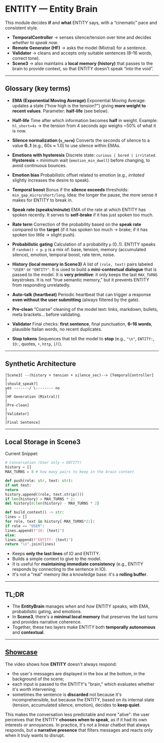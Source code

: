 # ENTITY — Entity Brain 

This module decides **if** and **what** ENTITY says, with a “cinematic” pace and consistent style.

* **TemporalController** → senses silence/tension over time and decides *whether to speak now*.
* **Remote Generator (HF)** → asks the model (Mixtral) for a sentence.
* **Validator** → cleans and accepts only suitable sentences (8–16 words, correct tone).
* **Scene3** → also maintains a **local memory (history)** that passes to the brain to provide context, so that ENTITY doesn't speak “into the void”.

---

## Glossary (key terms)

* **EMA (Exponential Moving Average)**
Exponential Moving Average: updates a state (“how high is the tension?”) giving **more weight to recent values**.
Parameter: **half-life** (see below).

* **Half-life**
Time after which information becomes **half** in weight.
Example: `hl_short=4s` → the tension from 4 seconds ago weighs ~50% of what it is now.

* **Silence normalization (`s_norm`)**
Converts the seconds of silence to a value **0..1** (e.g., 60s ≈ 1.0) to use silence within EMAs.

* **Emotions with hysteresis**
Discrete state: `curious | bored | irritated`.
**Hysteresis** = minimum wait (`emotion_min_dwell`) before changing, to avoid continuous bounces.

* **Emotion bias**
Probabilistic offset related to emotion (e.g., *irritated* slightly increases the desire to speak).

* **Temporal boost**
Bonus if the **silence exceeds** thresholds: `min_gap_micro/short/long`.
Idea: the longer the pause, the more sense it makes for ENTITY to break in.

* **Speak rate (speaks/minute)**
EMA of the rate at which ENTITY has spoken recently.
It serves to **self-brake** if it has just spoken too much.

* **Rate term**
Correction of the probability based on the **speak rate** compared to the **target** (if it has spoken too much → brake; if it has spoken too little → slight push).

* **Probabilistic gating**
Calculation of a probability `p` (0..1). ENTITY speaks if `random() < p`.
`p` is a mix of: base, tension, memory (accumulated silence), emotion, temporal boost, rate term, noise.

* **History (local memory in Scene3)**
A list of `(role, text)` pairs labeled `"USER"` or `"ENTITY"`.
It is used to build a **mini-contextual dialogue** that is passed to the model.
It is **very primitive**: it only keeps the last `MAX_TURNS` keystrokes.
It is not “true semantic memory,” but it prevents ENTITY from responding unrelatedly.

* **Auto-talk (heartbeat)**
Periodic heartbeat that can trigger a response **even without the user submitting** (always filtered by the gate).

* **Pre-clean**
“Coarse” cleaning of the model text: links, markdown, bullets, meta brackets… before validating.

* **Validator**
Final checks: **first sentence**, final punctuation, **6–16 words**, plausible Italian words, no recent duplicates.

* **Stop tokens**
Sequences that tell the model to **stop** (e.g., `"\n"`, `ENTITY:`, `IO:`, quotes, `•`, `http`, `[`/`(`).

---

## Synthetic Architecture

```
[Scene3] --(history + tension + silence_sec)--> [TemporalController]
|
[should_speak?]
yes -------/ \-------- no
|
[HF Generation (Mixtral)]
|
[Pre-clean]
|
[Validator]
|
[Final Sentence]
```

---

## Local Storage in Scene3

Current Snippet:

```python
# Conversation (User only ↔ ENTITY)
history = []
MAX_TURNS = 8 # how many pairs to keep in the brain context

def push(role: str, text: str):
if not text:
return
history.append((role, text.strip()))
if len(history) > MAX_TURNS * 2:
del history[0:len(history) - MAX_TURNS * 2]

def build_context() -> str:
lines = []
for role, text in history[-MAX_TURNS*2:]:
if role == "USER":
lines.append(f"IO: {text}")
else:
lines.append(f"ENTITY: {text}")
return "\n".join(lines)
```

* Keeps **only the last lines** of IO and ENTITY.
* Builds a simple context to give to the model.
* It is useful for **maintaining immediate consistency** (e.g., ENTITY responds by connecting to the sentence in IO).
* It's not a "real" memory like a knowledge base: it's a **rolling buffer**.

---

## TL;DR

* The **EntityBrain** manages *when* and *how* ENTITY speaks, with EMA, probabilistic gating, and emotions.
* In **Scene3**, there's a **minimal local memory** that preserves the last turns and provides narrative coherence.
* Together, these two layers make ENTITY both **temporally autonomous** and **contextual**.

---

## [Showcase](https://www.youtube.com/watch?v=3mbZdoRYnSA)

The video shows how **ENTITY** doesn't always respond:

* the user's messages are displayed in the box at the bottom, in the background of the scene;
* each input is passed to the ENTITY's "brain," which evaluates whether it's worth intervening;
* sometimes the sentence is **discarded** not because it's incomprehensible, but because the ENTITY, based on its internal state (tension, accumulated silence, emotion), decides to **keep quiet**.

This makes the conversation less predictable and more "alive": the user perceives that the ENTITY **chooses when to speak**, as if it had its own interests or annoyances. In practice, it's not a linear chatbot that always responds, but a **narrative presence** that filters messages and reacts only when it truly wants to disrupt.